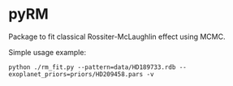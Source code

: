 # pyRM
Package to fit classical Rossiter-McLaughlin effect using MCMC.


Simple usage example:

```
python ./rm_fit.py --pattern=data/HD189733.rdb --exoplanet_priors=priors/HD209458.pars -v
```
